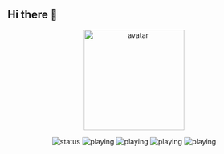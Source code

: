 ## Hi there 👋

<p align="center">
  <img src="https://r2.haunt.gg/avatar/3f7fd6a8-9ec0-4bdd-a319-bbc9df0bd9ea.jpeg" alt="avatar" width="200" />
</p>

<p align="center">
  <img src="https://api.statusbadges.me/badge/status/864135836727508994" alt="status" />
  <img src="https://api.statusbadges.me/badge/playing/864135836727508994" alt="playing" />
  <img src="https://api.statusbadges.me/badge/vscode/864135836727508994" alt="playing" />
  <img src="https://api.statusbadges.me/badge/spotify/864135836727508994" alt="playing" />
  <img src="https://lastfm-recently-played.vercel.app/api?user=JeffreyCA01" alt="playing" />
</p>